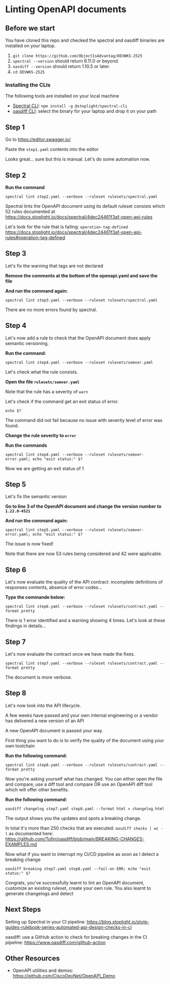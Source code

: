 # Linting OpenAPI documents 

## Before we start

You have cloned this repo and checked the spectral and oasdiff binaries are installed on your laptop.

1. `git clone https://github.com/ObjectIsAdvantag/DEVWKS-2525`
1. `spectral --version` should return 6.11.0 or beyond.
1. `oasdiff --version` should return 1.10.5 or later.
1. `cd DEVWKS-2525`


### Installing the CLIs

The following tools are installed on your local machine

- [Spectral CLI](https://docs.stoplight.io/docs/spectral/b8391e051b7d8-installation): `npm install -g @stoplight/spectral-cli`
- [oasdiff CLI](https://github.com/Tufin/oasdiff?tab=readme-ov-file#install-on-macos-windows-and-linux): select the binary for your laptop and drop it on your path


## Step 1

Go to https://editor.swagger.io/

Paste the `step1.yaml` contents into the editor

Looks great... sure but this is manual. Let's do some automation now.


## Step 2

**Run the command**

```shell
spectral lint step2.yaml --verbose --ruleset rulesets/spectral.yaml 
```

Spectral lints the OpenAPI document using its default ruleset consists which 52 rules documented at 
https://docs.stoplight.io/docs/spectral/4dec24461f3af-open-api-rules

Let's look for the rule that is failing: `operation-tag-defined`
https://docs.stoplight.io/docs/spectral/4dec24461f3af-open-api-rules#operation-tag-defined


## Step 3

Let's fix the warning that tags are not declared

**Remove the comments at the bottom of the openapi.yaml and save the file**

**And run the command again:**

```shell
spectral lint step3.yaml --verbose --ruleset rulesets/spectral.yaml 
```

There are no more errors found by spectral.


## Step 4

Let's now add a rule to check that the OpenAPI document does apply semantic versioning.

**Run the command:**

```shell
spectral lint step4.yaml --verbose --ruleset rulesets/semver.yaml 
```

Let's check what the rule consists.

**Open the file `rulesets/semver.yaml`**

Note that the rule has a severity of `warn`

Let's check if the command get an exit status of error.

```shell
echo $? 
```

The command did not fail because no issue with severity level of error was found.

**Change the rule severity to `error`**

**Run the commands**

```shell
spectral lint step4.yaml --verbose --ruleset rulesets/semver-error.yaml; echo "exit status:" $?
```

Now we are getting an exit status of 1


## Step 5

Let's fix the semantic version

**Go to line 3 of the OpenAPI document and change the version number to `1.22.0-4521`**

**And run the command again:**

```shell
spectral lint step5.yaml --verbose --ruleset rulesets/semver-error.yaml; echo "exit status:" $? 
```

The issue is now fixed!

Note that there are now 53 rules being considered and 42 were applicable.


## Step 6

Let's now evaluate the quality of the API contract: incomplete definitions of responses contents, absence of error codes...

**Type the commande below:**

```shell
spectral lint step6.yaml --verbose --ruleset rulesets/contract.yaml --format pretty
```

There is 1 error identified and a warning showing 4 times.
Let's look at these findings in details...


## Step 7

Let's now evaluate the contract once we have made the fixes.

```shell
spectral lint step7.yaml --verbose --ruleset rulesets/contract.yaml --format pretty
```

The document is more verbose.


## Step 8

Let's now look into the API lifecycle.

A few weeks have passed and your own internal engineering or a vendor has delivered a new version of an API

A new OpenAPI document is passed your way.

First thing you want to do is to verify the quality of the document using your own toolchain

**Run the following command:**

```shell
spectral lint step8.yaml --verbose --ruleset rulesets/contract.yaml --format pretty
```

Now you're asking yourself what has changed.
You can either open the file and compare, use a diff tool and compare OR use an OpenAPI diff tool which will offer other benefits.

**Run the following command:**

```shell
oasdiff changelog step7.yaml step8.yaml --format html > changelog.html
```
 
The output shows you the updates and spots a breaking change.

In total it's more than 250 checks that are executed: `oasdiff checks | wc -l`
as documented here: https://github.com/Tufin/oasdiff/blob/main/BREAKING-CHANGES-EXAMPLES.md

Now what if you want to interrupt my CI/CD pipeline as soon as I detect a breaking change

```shell
oasdiff breaking step7.yaml step8.yaml --fail-on ERR; echo "exit status:" $?
```

Congrats, you've successfully learnt to lint an OpenAPI document, customize an existing ruleset, create your own rule.
You also learnt to generate changelogs and detect


## Next Steps

Setting up Spectral in your CI pipeline: https://blog.stoplight.io/style-guides-rulebook-series-automated-api-design-checks-in-ci

oasdiff: use a GitHub action to check for breaking changes in the CI pipeline: https://www.oasdiff.com/github-action


## Other Resources

- OpenAPI utilities and demos: https://github.com/CiscoDevNet/OpenAPI_Demo